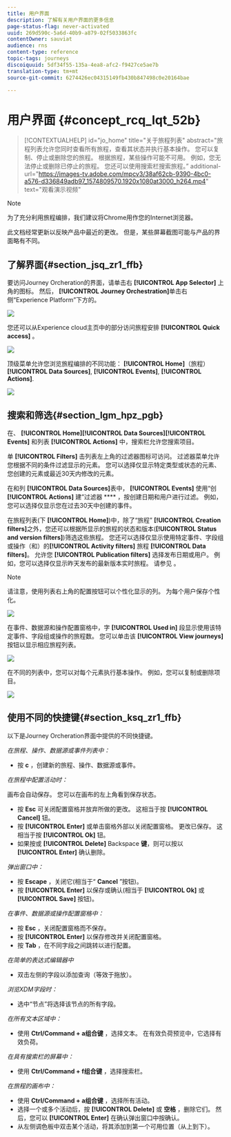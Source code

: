 ```yaml
---
title: 用户界面
description: 了解有关用户界面的更多信息
page-status-flag: never-activated
uuid: 269d590c-5a6d-40b9-a879-02f5033863fc
contentOwner: sauviat
audience: rns
content-type: reference
topic-tags: journeys
discoiquuid: 5df34f55-135a-4ea8-afc2-f9427ce5ae7b
translation-type: tm+mt
source-git-commit: 6274426ec04315149fb430b847498c0e20164bae

---
```



# 用户界面 {#concept_rcq_lqt_52b}


>[!CONTEXTUALHELP]
>id=&quot;jo_home&quot;
>title=&quot;关于旅程列表&quot;
>abstract=&quot;旅程列表允许您同时查看所有旅程，查看其状态并执行基本操作。 您可以复制、停止或删除您的旅程。 根据旅程，某些操作可能不可用。 例如，您无法停止或删除已停止的旅程。 您还可以使用搜索栏搜索旅程。”
>additional-url=&quot;https://images-tv.adobe.com/mpcv3/38af62cb-9390-4bc0-a576-d336849adb97_1574809570.1920x1080at3000_h264.mp4&quot; text=&quot;观看演示视频&quot;


>[!NOTE]
>
>为了充分利用旅程编排，我们建议将Chrome用作您的Internet浏览器。
>
>此文档经常更新以反映产品中最近的更改。 但是，某些屏幕截图可能与产品的界面略有不同。

## 了解界面{#section_jsq_zr1_ffb}

要访问Journey Orcheration的界面，请单击右 **[!UICONTROL App Selector]** 上角的图标。 然后， **[!UICONTROL Journey Orchestration]**&#x200B;单击右侧“Experience Platform”下方的。

![](../assets/journey1.png)

您还可以从Experience cloud主页中的部分访问旅程安排 **[!UICONTROL Quick access]** 。

![](../assets/journey1bis.png)

顶级菜单允许您浏览旅程编排的不同功能： **[!UICONTROL Home]**（旅程）**[!UICONTROL Data Sources]**, **[!UICONTROL Events]**, **[!UICONTROL Actions]**.

![](../assets/journey2.png)

## 搜索和筛选{#section_lgm_hpz_pgb}

在、 **[!UICONTROL Home]****[!UICONTROL Data Sources]****[!UICONTROL Events]** 和列表 **[!UICONTROL Actions]** 中，搜索栏允许您搜索项目。

单 **[!UICONTROL Filters]** 击列表左上角的过滤器图标可访问。 过滤器菜单允许您根据不同的条件过滤显示的元素。 您可以选择仅显示特定类型或状态的元素、您创建的元素或最近30天内修改的元素。

在和列 **[!UICONTROL Data Sources]**&#x200B;表中， **[!UICONTROL Events]** 使用“创 **[!UICONTROL Actions]** 建”过滤器 **** ，按创建日期和用户进行过滤。 例如，您可以选择仅显示您在过去30天中创建的事件。

在旅程列表(下 **[!UICONTROL Home]**)中，除了“旅程” **[!UICONTROL Creation filters]**&#x200B;之外，您还可以根据所显示的旅程的状态和版本(**[!UICONTROL Status and version filters]**)筛选这些旅程。 您还可以选择仅显示使用特定事件、字段组或操作（和）的&#x200B;**[!UICONTROL Activity filters]** 旅程 **[!UICONTROL Data filters]**。 允许您 **[!UICONTROL Publication filters]** 选择发布日期或用户。 例如，您可以选择仅显示昨天发布的最新版本实时旅程。 请参见 [](../building-journeys/using-the-journey-designer.md)。

>[!NOTE]
>
>请注意，使用列表右上角的配置按钮可以个性化显示的列。 为每个用户保存个性化。

![](../assets/journey74.png)

在事件、数据源和操作配置窗格中，字 **[!UICONTROL Used in]** 段显示使用该特定事件、字段组或操作的旅程数。 您可以单击该 **[!UICONTROL View journeys]** 按钮以显示相应旅程列表。

![](../assets/journey3bis.png)

在不同的列表中，您可以对每个元素执行基本操作。 例如，您可以复制或删除项目。

![](../assets/journey4.png)

## 使用不同的快捷键{#section_ksq_zr1_ffb}

以下是Journey Orcheration界面中提供的不同快捷键。

_在旅程、操作、数据源或事件列表中：_

* 按 **c** ，创建新的旅程、操作、数据源或事件。

_在旅程中配置活动时：_

画布会自动保存。 您可以在画布的左上角看到保存状态。

* 按 **Esc** 可关闭配置窗格并放弃所做的更改。 这相当于按 **[!UICONTROL Cancel]** 钮。
* 按 **[!UICONTROL Enter]** 或单击窗格外部以关闭配置窗格。 更改已保存。 这相当于按 **[!UICONTROL Ok]** 钮。
* 如果按或 **[!UICONTROL Delete]** Backspace **键**，则可以按以 **[!UICONTROL Enter]** 确认删除。

_弹出窗口中：_

* 按 **Escape** ，关闭它(相当于“ **Cancel** ”按钮)。
* 按 **[!UICONTROL Enter]** 以保存或确认(相当于 **[!UICONTROL Ok]** 或 **[!UICONTROL Save]** 按钮)。

_在事件、数据源或操作配置窗格中：_

* 按 **Esc** ，关闭配置窗格而不保存。
* 按 **[!UICONTROL Enter]** 以保存修改并关闭配置窗格。
* 按 **Tab** ，在不同字段之间跳转以进行配置。

_在简单的表达式编辑器中_

* 双击左侧的字段以添加查询（等效于拖放）。

_浏览XDM字段时：_

* 选中“节点”将选择该节点的所有字段。

_在所有文本区域中：_

* 使用 **Ctrl/Command + a组合键** ，选择文本。 在有效负荷预览中，它选择有效负荷。

_在具有搜索栏的屏幕中：_

* 使用 **Ctrl/Command + f组合键** ，选择搜索栏。

_在旅程的画布中：_

* 使用 **Ctrl/Command + a组合键** ，选择所有活动。
* 选择一个或多个活动后，按 **[!UICONTROL Delete]** 或 **空格** ，删除它们。 然后，您可以 **[!UICONTROL Enter]** 在确认弹出窗口中按确认。
* 从左侧调色板中双击某个活动，将其添加到第一个可用位置（从上到下）。
